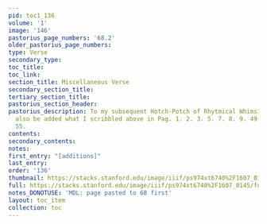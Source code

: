 ```yaml
---
pid: toc1_136
volume: '1'
image: '146'
pastorius_page_numbers: '68.2'
older_pastorius_page_numbers: 
type: Verse
secondary_type: 
toc_title: 
toc_link: 
section_title: Miscellaneous Verse
secondary_section_title: 
tertiary_section_title: 
pastorius_section_header: 
pastorius_description: To my subsequent Hotch-Potch of Rhytmical Whimsies there may
  also be added what I scribbled above in Pag. 1. 2. 3. 5. 7. 8. 9. 49. 50. 51. 54.
  55.
contents: 
secondary_contents: 
notes: 
first_entry: "[additions]"
last_entry: 
order: '136'
thumbnail: https://stacks.stanford.edu/image/iiif/ps974xt6740%2F1607_0145/full/100,/0/default.jpg
full: https://stacks.stanford.edu/image/iiif/ps974xt6740%2F1607_0145/full/full/0/default.jpg
notes_DONOTUSE: 'MDL: page pasted to 68 first'
layout: toc_item
collection: toc
---
```

